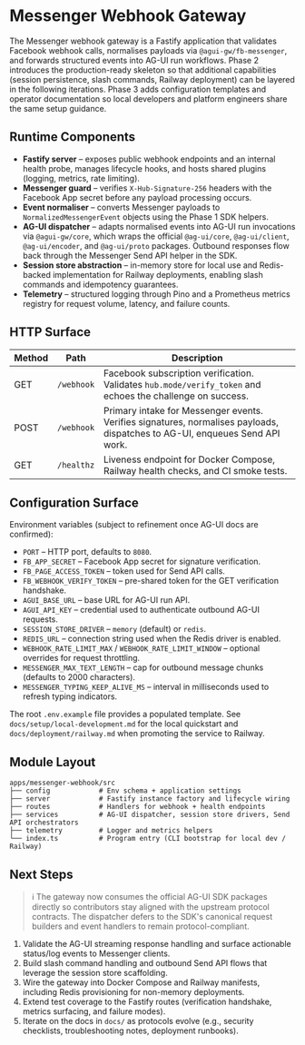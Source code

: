 # Messenger Webhook Gateway

The Messenger webhook gateway is a Fastify application that validates Facebook webhook calls, normalises payloads via `@agui-gw/fb-messenger`, and forwards structured events into AG-UI run workflows. Phase 2 introduces the production-ready skeleton so that additional capabilities (session persistence, slash commands, Railway deployment) can be layered in the following iterations. Phase 3 adds configuration templates and operator documentation so local developers and platform engineers share the same setup guidance.

## Runtime Components

- **Fastify server** – exposes public webhook endpoints and an internal health probe, manages lifecycle hooks, and hosts shared plugins (logging, metrics, rate limiting).
- **Messenger guard** – verifies `X-Hub-Signature-256` headers with the Facebook App secret before any payload processing occurs.
- **Event normaliser** – converts Messenger payloads to `NormalizedMessengerEvent` objects using the Phase 1 SDK helpers.
- **AG-UI dispatcher** – adapts normalised events into AG-UI run invocations via `@agui-gw/core`, which wraps the official `@ag-ui/core`, `@ag-ui/client`, `@ag-ui/encoder`, and `@ag-ui/proto` packages. Outbound responses flow back through the Messenger Send API helper in the SDK.
- **Session store abstraction** – in-memory store for local use and Redis-backed implementation for Railway deployments, enabling slash commands and idempotency guarantees.
- **Telemetry** – structured logging through Pino and a Prometheus metrics registry for request volume, latency, and failure counts.

## HTTP Surface

| Method | Path       | Description                                                                                                                 |
| ------ | ---------- | --------------------------------------------------------------------------------------------------------------------------- |
| GET    | `/webhook` | Facebook subscription verification. Validates `hub.mode/verify_token` and echoes the challenge on success.                  |
| POST   | `/webhook` | Primary intake for Messenger events. Verifies signatures, normalises payloads, dispatches to AG-UI, enqueues Send API work. |
| GET    | `/healthz` | Liveness endpoint for Docker Compose, Railway health checks, and CI smoke tests.                                            |

## Configuration Surface

Environment variables (subject to refinement once AG-UI docs are confirmed):

- `PORT` – HTTP port, defaults to `8080`.
- `FB_APP_SECRET` – Facebook App secret for signature verification.
- `FB_PAGE_ACCESS_TOKEN` – token used for Send API calls.
- `FB_WEBHOOK_VERIFY_TOKEN` – pre-shared token for the GET verification handshake.
- `AGUI_BASE_URL` – base URL for AG-UI run API.
- `AGUI_API_KEY` – credential used to authenticate outbound AG-UI requests.
- `SESSION_STORE_DRIVER` – `memory` (default) or `redis`.
- `REDIS_URL` – connection string used when the Redis driver is enabled.
- `WEBHOOK_RATE_LIMIT_MAX` / `WEBHOOK_RATE_LIMIT_WINDOW` – optional overrides for request throttling.
- `MESSENGER_MAX_TEXT_LENGTH` – cap for outbound message chunks (defaults to 2000 characters).
- `MESSENGER_TYPING_KEEP_ALIVE_MS` – interval in milliseconds used to refresh typing indicators.

The root `.env.example` file provides a populated template. See `docs/setup/local-development.md` for the local quickstart and `docs/deployment/railway.md` when promoting the service to Railway.

## Module Layout

```
apps/messenger-webhook/src
├── config            # Env schema + application settings
├── server            # Fastify instance factory and lifecycle wiring
├── routes            # Handlers for webhook + health endpoints
├── services          # AG-UI dispatcher, session store drivers, Send API orchestrators
├── telemetry         # Logger and metrics helpers
└── index.ts          # Program entry (CLI bootstrap for local dev / Railway)
```

## Next Steps

> ℹ️ The gateway now consumes the official AG-UI SDK packages directly so contributors stay aligned with the upstream protocol contracts. The dispatcher defers to the SDK's canonical request builders and event handlers to remain protocol-compliant.

1. Validate the AG-UI streaming response handling and surface actionable status/log events to Messenger clients.
2. Build slash command handling and outbound Send API flows that leverage the session store scaffolding.
3. Wire the gateway into Docker Compose and Railway manifests, including Redis provisioning for non-memory deployments.
4. Extend test coverage to the Fastify routes (verification handshake, metrics surfacing, and failure modes).
5. Iterate on the docs in `docs/` as protocols evolve (e.g., security checklists, troubleshooting notes, deployment runbooks).
